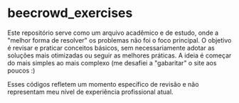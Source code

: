 # beecrowd_exercises 

Este repositório serve como um arquivo acadêmico e de estudo, onde a "melhor forma de resolver" os problemas não foi o foco principal. O objetivo é revisar e praticar conceitos básicos, sem necessariamente adotar as soluções mais otimizadas ou seguir as melhores práticas. A ideia é começar do mais simples ao mais complexo (me desafiei a "gabaritar" o site aos poucos :)

Esses códigos refletem um momento específico de revisão e não representam meu nível de experiência profissional atual.
